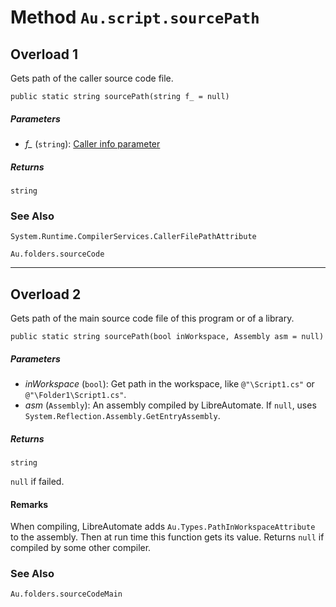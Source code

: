 # Method `Au.script.sourcePath`

## Overload 1

Gets path of the caller source code file.

```
public static string sourcePath(string f_ = null)
```

##### Parameters

- *f_*  (`string`):
    [Caller info parameter](../articles/Caller%20info%20parameter.html)

##### Returns

`string`

### See Also

`System.Runtime.CompilerServices.CallerFilePathAttribute`

`Au.folders.sourceCode`

* * *

## Overload 2

Gets path of the main source code file of this program or of a library.

```
public static string sourcePath(bool inWorkspace, Assembly asm = null)
```

##### Parameters

- *inWorkspace*  (`bool`):
    Get path in the workspace, like `@"\Script1.cs"` or `@"\Folder1\Script1.cs"`.
- *asm*  (`Assembly`):
    An assembly compiled by LibreAutomate. If `null`, uses `System.Reflection.Assembly.GetEntryAssembly`.

##### Returns

`string`

`null` if failed.

#### Remarks

When compiling, LibreAutomate adds `Au.Types.PathInWorkspaceAttribute` to the assembly. Then at run time this function gets its value. Returns `null` if compiled by some other compiler.

### See Also

`Au.folders.sourceCodeMain`